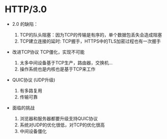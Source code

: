 # HTTP/3.0
  - 2.0 的缺陷：
    1. TCP的队头阻塞：因为TCP的传输是有序的，单个数据包丢失会造成阻塞
    2. TCP建立连接的延时: TCP握手，HTTPS中的TLS加密过程也有一次握手

  - 改进TCP协议
    TCP僵化，实现不可能
    1. 太多中间设备基于TCP生产，路由器，交换机...
    2. 操作系统也是内核也是基于TCP来工作

  - QUIC协议 (UDP升级)
    1. 有多路复用
    2. 传输可靠

  - 面临的挑战
    1. 浏览器和服务器都要升级支持QUIC协议
    2. 系统对UDP的优化很低，对TCP的优化很高
    3. 中间设备僵化